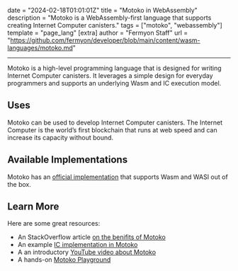 date = "2024-02-18T01:01:01Z"
title = "Motoko in WebAssembly"
description = "Motoko is a WebAssembly-first language that supports creating Internet Computer canisters."
tags = ["motoko", "webassembly"]
template = "page_lang"
[extra]
author = "Fermyon Staff"
url = "https://github.com/fermyon/developer/blob/main/content/wasm-languages/motoko.md"

---

Motoko is a high-level programming language that is designed for writing Internet Computer canisters. It leverages a simple design for everyday programmers and supports an underlying Wasm and IC execution model. 

## Uses

Motoko can be used to develop Internet Computer canisters. The Internet Computer is the world’s first blockchain that runs at web speed and can increase its capacity without bound. 

## Available Implementations

Motoko has an [official implementation](https://github.com/dfinity/motoko) that supports Wasm and WASI out of the box.

## Learn More

Here are some great resources:

- An StackOverflow article [on the benifits of Motoko](https://stackoverflow.blog/2020/08/24/motoko-the-language-that-turns-the-web-into-a-computer/)
- An example [IC implementation in Motoko](https://github.com/dfinity/motoko/blob/master/samples/pa_cars.mo)
- A an introductory [YouTube video about Motoko](https://www.youtube.com/watch?v=4eSceDOS-Ms&feature=emb_title)
- A hands-on [Motoko Playground](https://m7sm4-2iaaa-aaaab-qabra-cai.raw.ic0.app/)